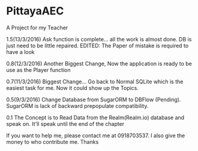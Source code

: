 # PittayaAEC
A Project for my Teacher

1.5(13/3/2016)
Ask function is complete... all the work is almost done. DB is just need to be little repaired.
EDITED: The Paper of mistake is required to have a look

0.8(12/3/2016)
Another Biggest Change, Now the application is ready to be use as the Player function

0.7(11/3/2016)
Biggest Change... Go back to Normal SQLite which is the easiest task for me.
Now it could show up the Topics.

0.5(9/3/2016)
Change Database from SugarORM to DBFlow (Pending).
SugarORM is lack of backward prepopulate compatibility.

0.1
The Concept is to Read Data from the Realm(Realm.io) database and speak on.
It'll speak until the end of the chapter

If you want to help me, please contact me at 0918703537. I also give the money to who contribute me.
Thanks
